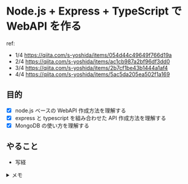 # Node.js + Express + TypeScript で WebAPI を作る

ref:

- 1/4 <https://qiita.com/s-yoshida/items/054d44c49649f766d19a>
- 2/4 <https://qiita.com/s-yoshida/items/ac1cb987a2bf96df3dd0>
- 3/4 <https://qiita.com/s-yoshida/items/2b7cf1be43b1444a1af4>
- 4/4 <https://qiita.com/s-yoshida/items/5ac5da205ea502f1a169>

## 目的

- [x] node.js ベースの WebAPI 作成方法を理解する
- [x] express と typescript を組み合わせた API 作成方法を理解する
- [x] MongoDB の使い方を理解する

## やること

- 写経

<details><summary>メモ</summary><div>

- node.js ベースの WebAPI 作成方法を理解する

  - 今回は Express を使っていて、Express.Router()に他のルーティングルールや parser といったものをバインドしていけるっぽい
  - 機能ごとにディレクトリやモジュールを切って `server.ts` にまとめていたので保守がしやすそう

- express と typescript を組み合わせた API 作成方法を理解する

  - `@types/express` が大事
  - Express.Request や Express.Response を型として指定できるっぽい

- MongoDB の使い方を理解する

  - mongoDB のほかに mongoose とかいうのもあるらしい
  - とりあえずコンソールからクエリ叩いてなるほどなってできるようになった気がする

- その他

  - nyc + mocha ではじめたが jest だとサマリレポート取れたような気がする
  - tsconfig なんもわからん
  - log4js の設定を外に出しておいて、log4js のラッパークラスを作成して汎用性高めているのがためになった

  </div></details>
